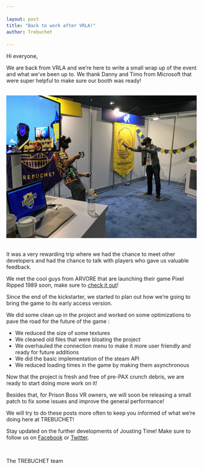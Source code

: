 ```yaml
---

layout: post
title: "Back to work after VRLA!"
author: Trebuchet

---
```


Hi everyone,

We are back from VRLA and we’re here to write a small wrap up of the event and what we've been up to. We thank Danny and Timo from Microsoft that were super helpful to make sure our booth was ready!

<br />

<div style="text-align: center"><img src="/blog2/img/vrla1.jpg" width="800" /></div>

<br />

It was a very rewarding trip where we had the chance to meet other developers and had the chance to talk with players who gave us valuable feedback.

We met the cool guys from ARVORE that are launching their game Pixel Ripped 1989 soon, make sure to [check it out](https://store.steampowered.com/app/577530/Pixel_Ripped_1989/)!

Since the end of the kickstarter, we started to plan out how we’re going to bring the game to its early access version.

We did some clean up in the project and worked on some optimizations to pave the road for the future of the game :

- We reduced the size of some textures
- We cleaned old files that were bloating the project
- We overhauled the connection menu to make it more user friendly and ready for future additions
- We did the basic implementation of the steam API
- We reduced loading times in the game by making them asynchronous

Now that the project is fresh and free of pre-PAX crunch debris, we are ready to start doing more work on it!

Besides that, for Prison Boss VR owners, we will soon be releasing a small patch to fix some issues and improve the general performance!

We will try to do these posts more often to keep you informed of what we’re doing here at TREBUCHET! 

Stay updated on the further developments of Jousting Time! Make sure to follow us on [Facebook](https://www.facebook.com/trebuchetvr) or [Twitter](https://twitter.com/trebuchetvr). 

<br />

The TREBUCHET team


